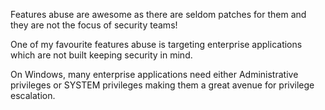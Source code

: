 Features abuse are awesome as there are seldom patches for them and
they are not the focus of security teams!

 One of my favourite features abuse is targeting enterprise applications
which are not built keeping security in mind.

On Windows, many enterprise applications need either Administrative
privileges or SYSTEM privileges making them a great avenue for privilege
escalation.
